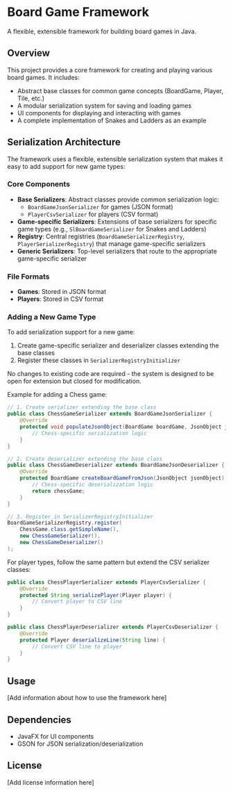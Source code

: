 # Board Game Framework

A flexible, extensible framework for building board games in Java.

## Overview

This project provides a core framework for creating and playing various board games. It includes:

- Abstract base classes for common game concepts (BoardGame, Player, Tile, etc.)
- A modular serialization system for saving and loading games
- UI components for displaying and interacting with games
- A complete implementation of Snakes and Ladders as an example

## Serialization Architecture

The framework uses a flexible, extensible serialization system that makes it easy to add support for new game types:

### Core Components

- **Base Serializers**: Abstract classes provide common serialization logic:
  - `BoardGameJsonSerializer` for games (JSON format)
  - `PlayerCsvSerializer` for players (CSV format)
- **Game-specific Serializers**: Extensions of base serializers for specific game types (e.g., `SlBoardGameSerializer` for Snakes and Ladders)
- **Registry**: Central registries (`BoardGameSerializerRegistry`, `PlayerSerializerRegistry`) that manage game-specific serializers
- **Generic Serializers**: Top-level serializers that route to the appropriate game-specific serializer

### File Formats

- **Games**: Stored in JSON format
- **Players**: Stored in CSV format

### Adding a New Game Type

To add serialization support for a new game:

1. Create game-specific serializer and deserializer classes extending the base classes
2. Register these classes in `SerializerRegistryInitializer`

No changes to existing code are required - the system is designed to be open for extension but closed for modification.

Example for adding a Chess game:

```java
// 1. Create serializer extending the base class
public class ChessGameSerializer extends BoardGameJsonSerializer {
    @Override
    protected void populateJsonObject(BoardGame boardGame, JsonObject jsonObject) {
        // Chess-specific serialization logic
    }
}

// 2. Create deserializer extending the base class
public class ChessGameDeserializer extends BoardGameJsonDeserializer {
    @Override
    protected BoardGame createBoardGameFromJson(JsonObject jsonObject) {
        // Chess-specific deserialization logic
        return chessGame;
    }
}

// 3. Register in SerializerRegistryInitializer
BoardGameSerializerRegistry.register(
    ChessGame.class.getSimpleName(),
    new ChessGameSerializer(),
    new ChessGameDeserializer()
);
```

For player types, follow the same pattern but extend the CSV serializer classes:

```java
public class ChessPlayerSerializer extends PlayerCsvSerializer {
    @Override
    protected String serializePlayer(Player player) {
        // Convert player to CSV line
    }
}

public class ChessPlayerDeserializer extends PlayerCsvDeserializer {
    @Override
    protected Player deserializeLine(String line) {
        // Convert CSV line to player
    }
}
```

## Usage

[Add information about how to use the framework here]

## Dependencies

- JavaFX for UI components
- GSON for JSON serialization/deserialization

## License

[Add license information here]
